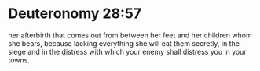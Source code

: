 # Deuteronomy 28:57

her afterbirth that comes out from between her feet and her children whom she bears, because lacking everything she will eat them secretly, in the siege and in the distress with which your enemy shall distress you in your towns.
